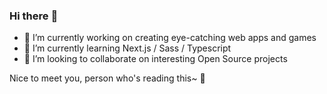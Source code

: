 ### Hi there :eyes:

- 🔭 I’m currently working on creating eye-catching web apps and games 
- 🌱 I’m currently learning Next.js / Sass / Typescript
- 👯 I’m looking to collaborate on interesting Open Source projects

Nice to meet you, person who's reading this~ :wave:

<!--
**NinfarZ/NinfarZ** is a ✨ _special_ ✨ repository because its `README.md` (this file) appears on your GitHub profile.

Here are some ideas to get you started:


- 🤔 I’m looking for help with ...
- 💬 Ask me about ...
- 📫 How to reach me: ...
- 😄 Pronouns: ...
- ⚡ Fun fact: ...
-->


